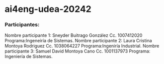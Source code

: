 # ai4eng-udea-20242

### Participantes:

Nombre participante 1: Sneyder Buitrago González
Cc. 1007412020 
Programa:Ingeneiría de Sistemas.
Nombre participante 2: Laura Cristina Montoya Rodriguez
Cc. 1038064227 
Programa:Ingeniría Industrial. 
Nombre participante 3: Samuel David Montoya Cano 
Cc. 1001137973 
Programa: Ingeniería de Sistemas.
